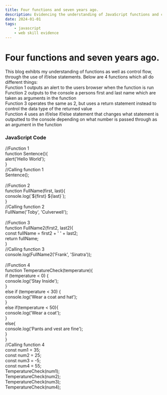 ```yaml
---
title: Four functions and seven years ago.
description: Evidencing the understanding of JavaScript functions and control flow.
date: 2024-01-01
tags: 
    - javascript
    - web skill evidence
---
```


<div class="container fluid">
  <h1 class="col align-self-center">Four functions and seven years ago.</h1>
  <div class="row justify-content-center">
    <p class="col-8">
	This blog exhibts my understanding of functions as well as control flow, through the use of if/else statements. Below are 4 functions which all do different things:<br />
    Function 1 outputs an alert to the users browser when the function is run <br />
    Function 2 outputs to the console a persons first and last name which are taken as arguments in the function <br />
    Function 3 operates the same as 2, but uses a return statement instead to control the data type of the returned value<br />
    Function 4 uses an if/else if/else statement that changes what statement is outputted to the console depending on what number is passed through as an argument in the function
    </p>
	<h3 class="row">JavaScript Code</h3>
	<p class="col-8">
	//Function 1 <br />
    function Sentence(){ <br />
        alert('Hello World');<br />
    }<br />
    //Calling function 1<br />
    Sentence();<br />
    <br />
    //Function 2<br />
    function FullName(first, last){<br />
        console.log(`${first} ${last}`);<br />
    }<br />
    //Calling function 2<br />
    FullName('Toby', 'Culverwell');<br />
    <br />
    //Function 3<br />
    function FullName2(first2, last2){<br />
        const fullName = first2 + ' ' + last2;<br />
        return fullName;<br />
    }<br />
     //Calling function 3<br />
    console.log(FullName2('Frank', 'Sinatra'));<br />
    <br />
    //Function 4<br />
    function TemperatureCheck(temperature){<br />
        if (temperature < 0) {<br />
            console.log('Stay Inside');<br />
        }<br />
        else if (temperature < 30) {<br />
            console.log('Wear a coat and hat');<br />
        }<br />
        else if(temperature < 50){<br />
            console.log('Wear a coat');<br />
        }<br />  
        else{<br /> 
            console.log('Pants and vest are fine');<br />
        }<br />
    }<br />
    //Calling function 4<br />
    const num1 = 35;<br />
    const num2 = 25;<br />
    const num3 = -5;<br />
    const num4 = 55;<br />
    TemperatureCheck(num1);<br />
    TemperatureCheck(num2);<br />
    TemperatureCheck(num3);<br />
    TemperatureCheck(num4);<br />
    </p>
  </div>
</div>

